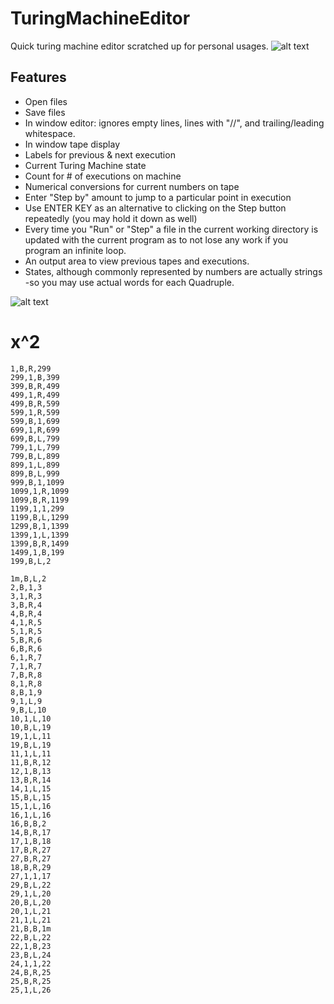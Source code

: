 # TuringMachineEditor
Quick turing machine editor scratched up for personal usages.
![alt text](https://i.gyazo.com/c6f72e4ec494bc475f35a2a28468fe9f.png)

## Features
- Open files
- Save files
- In window editor: ignores empty lines, lines with "//", and trailing/leading whitespace.
- In window tape display
- Labels for previous & next execution
- Current Turing Machine state
- Count for # of executions on machine
- Numerical conversions for current numbers on tape
- Enter "Step by" amount to jump to a particular point in execution
- Use ENTER KEY as an alternative to clicking on the Step button repeatedly (you may hold it down as well)
- Every time you "Run" or "Step" a file in the current working directory is updated with the current program as to not lose any work if you program an infinite loop.
- An output area to view previous tapes and executions.
- States, although commonly represented by numbers are actually strings -so you may use actual words for each Quadruple.



![alt text](https://i.gyazo.com/ca5d25371dab7b4dce3c1dbb2dcacab9.png)

# x^2
```
1,B,R,299
299,1,B,399
399,B,R,499
499,1,R,499
499,B,R,599
599,1,R,599
599,B,1,699
699,1,R,699
699,B,L,799
799,1,L,799
799,B,L,899
899,1,L,899
899,B,L,999
999,B,1,1099
1099,1,R,1099
1099,B,R,1199
1199,1,1,299
1199,B,L,1299
1299,B,1,1399
1399,1,L,1399
1399,B,R,1499
1499,1,B,199
199,B,L,2

1m,B,L,2
2,B,1,3
3,1,R,3
3,B,R,4
4,B,R,4
4,1,R,5
5,1,R,5
5,B,R,6
6,B,R,6
6,1,R,7
7,1,R,7
7,B,R,8
8,1,R,8
8,B,1,9
9,1,L,9
9,B,L,10
10,1,L,10
10,B,L,19
19,1,L,11
19,B,L,19
11,1,L,11
11,B,R,12
12,1,B,13
13,B,R,14
14,1,L,15
15,B,L,15
15,1,L,16
16,1,L,16
16,B,B,2
14,B,R,17
17,1,B,18
17,B,R,27
27,B,R,27
18,B,R,29
27,1,1,17
29,B,L,22
29,1,L,20
20,B,L,20
20,1,L,21
21,1,L,21
21,B,B,1m
22,B,L,22
22,1,B,23
23,B,L,24
24,1,1,22
24,B,R,25
25,B,R,25
25,1,L,26
```
